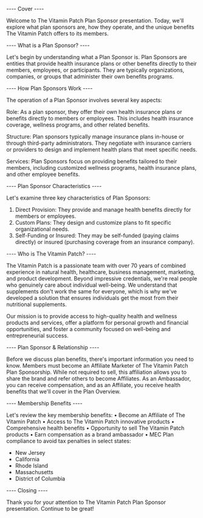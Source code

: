 ---- Cover ----

Welcome to The Vitamin Patch Plan Sponsor presentation. Today, we'll explore what plan sponsors are, how they operate, and the unique benefits The Vitamin Patch offers to its members.

---- What is a Plan Sponsor? ----

Let's begin by understanding what a Plan Sponsor is. Plan Sponsors are entities that provide health insurance plans or other benefits directly to their members, employees, or participants. They are typically organizations, companies, or groups that administer their own benefits programs.

---- How Plan Sponsors Work ----

The operation of a Plan Sponsor involves several key aspects:

Role: As a plan sponsor, they offer their own health insurance plans or benefits directly to members or employees. This includes health insurance coverage, wellness programs, and other related benefits.

Structure: Plan sponsors typically manage insurance plans in-house or through third-party administrators. They negotiate with insurance carriers or providers to design and implement health plans that meet specific needs.

Services: Plan Sponsors focus on providing benefits tailored to their members, including customized wellness programs, health insurance plans, and other employee benefits.

---- Plan Sponsor Characteristics ----

Let's examine three key characteristics of Plan Sponsors:

1. Direct Provision: They provide and manage health benefits directly for members or employees.
2. Custom Plans: They design and customize plans to fit specific organizational needs.
3. Self-Funding or Insured: They may be self-funded (paying claims directly) or insured (purchasing coverage from an insurance company).

---- Who is The Vitamin Patch? ----

The Vitamin Patch is a passionate team with over 70 years of combined experience in natural health, healthcare, business management, marketing, and product development. Beyond impressive credentials, we're real people who genuinely care about individual well-being. We understand that supplements don't work the same for everyone, which is why we've developed a solution that ensures individuals get the most from their nutritional supplements.

Our mission is to provide access to high-quality health and wellness products and services, offer a platform for personal growth and financial opportunities, and foster a community focused on well-being and entrepreneurial success.

---- Plan Sponsor & Relationship ----

Before we discuss plan benefits, there's important information you need to know. Members must become an Affiliate Marketer of The Vitamin Patch Plan Sponsorship. While not required to sell, this affiliation allows you to share the brand and refer others to become Affiliates. As an Ambassador, you can receive compensation, and as an Affiliate, you receive health benefits that we'll cover in the Plan Overview.

---- Membership Benefits ----

Let's review the key membership benefits:
• Become an Affiliate of The Vitamin Patch
• Access to The Vitamin Patch innovative products
• Comprehensive health benefits
• Opportunity to sell The Vitamin Patch products
• Earn compensation as a brand ambassador
• MEC Plan compliance to avoid tax penalties in select states:
  - New Jersey
  - California
  - Rhode Island
  - Massachusetts
  - District of Columbia

---- Closing ----

Thank you for your attention to The Vitamin Patch Plan Sponsor presentation. Continue to be great!
